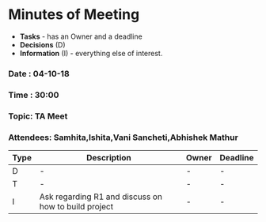 # Minutes of Meeting

* **Tasks** - has an Owner and a deadline
* **Decisions** (D)
* **Information** (I) - everything else of interest.
 
### Date : 04-10-18
### Time : 30:00
### Topic: TA Meet
### Attendees: Samhita,Ishita,Vani Sancheti,Abhishek Mathur

Type | Description | Owner | Deadline
---- | ---- | ---- | ----
D | - | - | -
T | - | - | -
I | Ask regarding R1 and discuss on how to build project | - | -